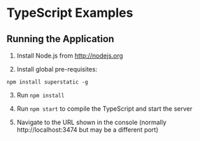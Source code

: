 # TypeScript Examples

## Running the Application

1. Install Node.js from http://nodejs.org

2. Install global pre-requisites:

`npm install superstatic -g`

3. Run `npm install` 

4. Run `npm start` to compile the TypeScript and start the server 

5. Navigate to the URL shown in the console (normally http://localhost:3474 but may be a different port)





